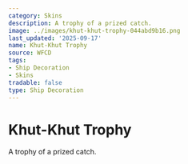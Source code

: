 ```yaml
---
category: Skins
description: A trophy of a prized catch.
image: ../images/khut-khut-trophy-044abd9b16.png
last_updated: '2025-09-17'
name: Khut-Khut Trophy
source: WFCD
tags:
- Ship Decoration
- Skins
tradable: false
type: Ship Decoration
---
```


# Khut-Khut Trophy

A trophy of a prized catch.

